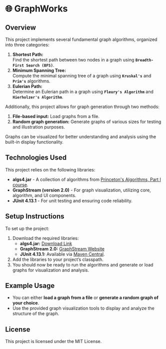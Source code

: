 # 🌐 GraphWorks 

## Overview
This project implements several fundamental graph algorithms, organized into three categories:

1. **Shortest Path:**  
  Find the shortest path between two nodes in a graph using **`Breadth-First Search (BFS)`**.
2. **Minimum Spanning Tree:**  
  Compute the minimal spanning tree of a graph using **`Kruskal's`** and **`Prim's`** algorithms.
3. **Eulerian Path:**  
  Determine an Eulerian path in a graph using **`Fleury's Algorithm`** and **`Hierholzer's Algorithm`**.  
  
Additionally, this project allows for graph generation through two methods:
1. **File-based input:** Load graphs from a file.
2. **Random graph generation:** Generate graphs of various sizes for testing and illustration purposes.
  
Graphs can be visualized for better understanding and analysis using the built-in display functionality.

## Technologies Used
This project relies on the following libraries:
- **algs4.jar** - A collection of algorithms from [Princeton's Algorithms, Part I course](https://algs4.cs.princeton.edu/home/).
- **GraphStream (version 2.0)** - For graph visualization, utilizing core, algorithm, and UI components.
- **JUnit 4.13.1** - For unit testing and ensuring code reliability.

## Setup Instructions 
To set up the project:
1. Download the required libraries:  
    - **algs4.jar:** [Download Link](https://algs4.cs.princeton.edu/home/)
    - **GraphStream 2.0:** [GraphStream Website](https://graphstream-project.org/)
    - **JUnit 4.13.1:** Available via [Maven Central](https://mvnrepository.com/artifact/junit/junit/4.13.2).
2. Add the libraries to your project’s classpath.
3. You should now be ready to run the algorithms and generate or load graphs for visualization and analysis.

## Example Usage
- You can either **load a graph from a file** or **generate a random graph of your choice**.
- Use the provided graph visualization tools to display and analyze the structure of the graph.

## License
This project is licensed under the MIT License.

